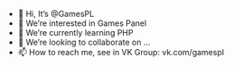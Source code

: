 - 👋 Hi, It’s @GamesPL
- 👀 We’re interested in Games Panel
- 🌱 We’re currently learning PHP
- 💞️ We’re looking to collaborate on ...
- 📫 How to reach me, see in VK Group: vk.com/gamespl

<!---
GamesPL/GamesPL is a ✨ special ✨ repository because its `README.md` (this file) appears on your GitHub profile.
You can click the Preview link to take a look at your changes.
--->
